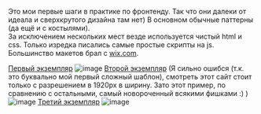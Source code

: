 Это мои первые шаги в практике по фронтенду. Так что они далеки от идеала и сверхкрутого дизайна там нет) В основном обычные паттерны (да ещё и с костылями).  
За исключением нескольких мест везде используется чистый html и css. Только изредка писались самые простые скрипты на js.  
Большинство макетов брал с [wix.com](https://ru.wix.com/).

[Первый экземпляр](https://lofienjoyerr.github.io/html-css_practice/ex%201/index.html)
![image](https://github.com/user-attachments/assets/b462313a-95a9-48c5-91c7-a7c10585c56a)
[Второй экземпляр](https://lofienjoyerr.github.io/html-css_practice/ex%202/index.html) (Я сильно ошибся (т.к. это буквально мой первый сложный шаблон), смотреть этот сайт стоит только с разрешением в 1920px в ширину. Зато этот пример, по сравнению с остальными, самый новороченный всякими фишками :) )
![image](https://github.com/user-attachments/assets/591d91f9-6a95-4ffb-883c-e44c6782e6dc)
[Третий экземпляр](https://lofienjoyerr.github.io/html-css_practice/ex%203/index.html)
![image](https://github.com/user-attachments/assets/8d590648-3243-4000-846f-5f5f2a3a05a7)
